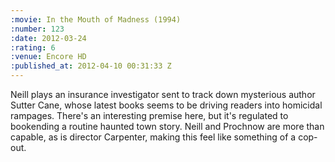 ```yaml
--- 
:movie: In the Mouth of Madness (1994)
:number: 123
:date: 2012-03-24
:rating: 6
:venue: Encore HD
:published_at: 2012-04-10 00:31:33 Z
---
```

Neill plays an insurance investigator sent to track down mysterious author Sutter Cane, whose latest books seems to be driving readers into homicidal rampages. There's an interesting premise here, but it's regulated to bookending a routine haunted town story. Neill and Prochnow are more than capable, as is director Carpenter, making this feel like something of a cop-out.